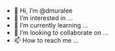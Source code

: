 - 👋 Hi, I’m @dmuralee
- 👀 I’m interested in ...
- 🌱 I’m currently learning ...
- 💞️ I’m looking to collaborate on ...
- 📫 How to reach me ...

<!---
dmuralee/dmuralee is a ✨ special ✨ repository because its `README.md` (this file) appears on your GitHub profile.
You can click the Preview link to take a look at your changes.
--->
